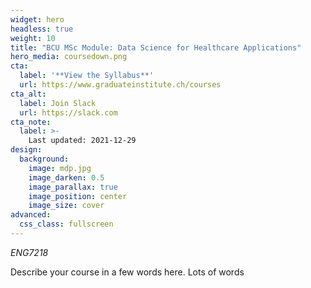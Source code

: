 ```yaml
---
widget: hero
headless: true
weight: 10
title: "BCU MSc Module: Data Science for Healthcare Applications"
hero_media: coursedown.png
cta:
  label: '**View the Syllabus**'
  url: https://www.graduateinstitute.ch/courses
cta_alt:
  label: Join Slack
  url: https://slack.com
cta_note:
  label: >-
    Last updated: 2021-12-29
design:
  background:
    image: mdp.jpg
    image_darken: 0.5
    image_parallax: true
    image_position: center
    image_size: cover
advanced:
  css_class: fullscreen
---
```


*ENG7218*

Describe your course in a few words here. Lots of words

